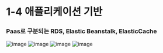 # 1-4 애플리케이션 기반

### Paas로 구분되는 RDS, Elastic Beanstalk, ElasticCache

![image](https://user-images.githubusercontent.com/59350891/104127245-5c1bcd80-53a4-11eb-97bb-f2981521da9b.png)
![image](https://user-images.githubusercontent.com/59350891/104127150-d26c0000-53a3-11eb-8cc9-e73f9e9875c5.png)
![image](https://user-images.githubusercontent.com/59350891/104127252-65a53580-53a4-11eb-9c91-d06a30e45b26.png)
![image](https://user-images.githubusercontent.com/59350891/104127255-6b028000-53a4-11eb-9216-e44788009842.png)
